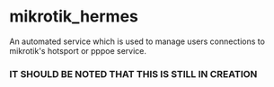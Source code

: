 # mikrotik_hermes
An automated service which is used to manage users connections to mikrotik's hotsport or pppoe service.<br>
<h3>IT SHOULD BE NOTED THAT THIS IS STILL IN CREATION</h3>
